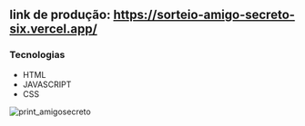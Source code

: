 ## link de produção: https://sorteio-amigo-secreto-six.vercel.app/

### Tecnologias
* HTML
* JAVASCRIPT
* CSS

![print_amigosecreto](https://github.com/user-attachments/assets/cd8dca7e-adf5-469d-a4da-584cb931058e)
